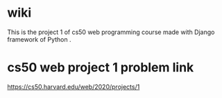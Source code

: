 # wiki
This is the project 1 of cs50 web programming course made with Django framework of Python .
# cs50 web project 1 problem link
https://cs50.harvard.edu/web/2020/projects/1
